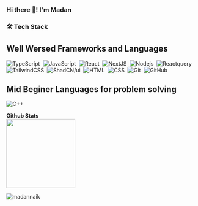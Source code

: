 
### Hi there 👋! I'm Madan
<h3>🛠 Tech Stack</h3>

Well Wersed Frameworks and Languages
---
![TypeScript](https://img.shields.io/badge/-Typescript-05122A?style=flat&logo=typescript)&nbsp;
![JavaScript](https://img.shields.io/badge/-JavaScript-05122A?style=flat&logo=javascript)&nbsp;
![React](https://img.shields.io/badge/-React-05122A?style=flat&logo=react)&nbsp;
![NextJS](https://img.shields.io/badge/-Next.js-05122A?style=flat&logo=next.js)&nbsp;
![Nodejs](https://img.shields.io/badge/-Node.js-05122A?style=flat&logo=node.js)&nbsp;
![Reactquery](https://img.shields.io/badge/-Reactquery-05122A?style=flat&logo=reactquery)&nbsp;
![TailwindCSS](https://img.shields.io/badge/-Tailwindcss-05122A?style=flat&logo=tailwindcss)&nbsp;
![ShadCN/ui](https://img.shields.io/badge/-Shadcn/ui-05122A?style=flat&logo=shadcnui)&nbsp;
![HTML](https://img.shields.io/badge/-HTML-05122A?style=flat&logo=HTML5)&nbsp;
![CSS](https://img.shields.io/badge/-CSS-05122A?style=flat&logo=CSS3&logoColor=1572B6)&nbsp;
![Git](https://img.shields.io/badge/-Git-05122A?style=flat&logo=git)&nbsp;
![GitHub](https://img.shields.io/badge/-GitHub-05122A?style=flat&logo=github)&nbsp;

Mid Beginer Languages for problem solving
---
![C++](https://img.shields.io/badge/-C++-05122A?style=flat&logo=C%2B%2B&logoColor=00599C)&nbsp;



<summary><b> Github Stats</b></summary>
<!-- <details open> -->
<span>
       <img height="180em"  src="https://github-readme-stats.vercel.app/api?username=madannaik&show_icons=true&theme=dracula"/>
      
</span>

<!-- 
[![Madan's GitHub stats](https://github-readme-stats.vercel.app/api?username=madannaik&show_icons=true&theme=dracula)](https://github.com/madannaik/github-readme-stats)
[![Top Langs](https://github-readme-stats.vercel.app/api/top-langs/?username=madannaik&layout=compact)](https://github.com/madannaik/github-readme-stats)
-->


<p align="left"> <img src="https://komarev.com/ghpvc/?username=madannaik&label=Profile%20views&color=0e75b6&style=flat" alt="madannaik" /> </p>


</div>





<!-- ![Material-UI](https://img.shields.io/badge/Material--UI-05122A?style=flat&logo=material-ui&logoColor=563D7C)&nbsp;

 -->

